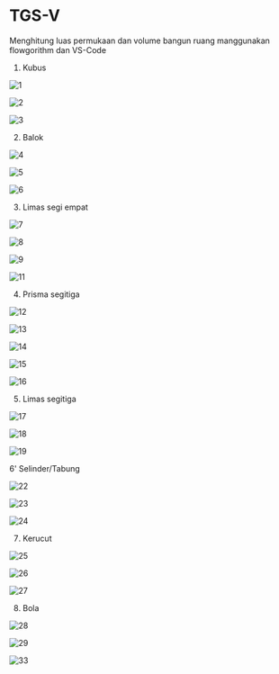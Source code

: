 # TGS-V

Menghitung luas permukaan dan volume bangun ruang manggunakan flowgorithm dan VS-Code

1. Kubus

![1](https://user-images.githubusercontent.com/93031806/140088321-e08a1b04-9482-4a2c-8ebd-edb75a74a9f2.png)

![2](https://user-images.githubusercontent.com/93031806/140088542-d04072cc-d299-4fd1-9d3e-29023dc6f549.png)

![3](https://user-images.githubusercontent.com/93031806/140088707-1c0f8a9c-66df-431b-93cc-85c0e2157706.png)

2. Balok

![4](https://user-images.githubusercontent.com/93031806/140088880-618be3d6-2895-4bf5-95b0-d9c798786ce1.png)

![5](https://user-images.githubusercontent.com/93031806/140088979-edf0e5b1-57e1-4446-b9d9-d07c6a56c01e.png)

![6](https://user-images.githubusercontent.com/93031806/140089117-1820f4dc-3d40-454e-a185-5533fec87233.png)

3. Limas segi empat

![7](https://user-images.githubusercontent.com/93031806/140089364-3d0450c9-ae75-4662-8a5b-63bb597258dc.png)

![8](https://user-images.githubusercontent.com/93031806/140089474-5f504df1-c6f7-4ad9-a44f-b0be8a88c0bf.png)

![9](https://user-images.githubusercontent.com/93031806/140089594-ca4b9425-c9c2-4aab-8da0-d88723d5d409.png)

![11](https://user-images.githubusercontent.com/93031806/140089861-8b019352-ffcf-4e32-a925-8dce281c7440.png)

4. Prisma segitiga

![12](https://user-images.githubusercontent.com/93031806/140090152-79d4a857-a84d-420f-96d0-2983dce6aa8c.png)

![13](https://user-images.githubusercontent.com/93031806/140090286-e6a90b76-167d-43ea-99dc-b8d765882d56.png)

![14](https://user-images.githubusercontent.com/93031806/140090418-fee76e6f-3157-477a-95d0-c5287c803fa1.png)

![15](https://user-images.githubusercontent.com/93031806/140090723-61fe7e89-d33f-4e35-99e8-f0fae3278648.png)

![16](https://user-images.githubusercontent.com/93031806/140090861-15d64380-c172-43b8-8111-38c605926dcb.png)

5. Limas segitiga

![17](https://user-images.githubusercontent.com/93031806/140091215-e4a89f26-24ff-4b84-aafd-feb4fbd2d6c3.png)

![18](https://user-images.githubusercontent.com/93031806/140091320-6ac152bf-87d6-464b-b227-2cab2c7b8c49.png)

![19](https://user-images.githubusercontent.com/93031806/140091456-fb3609de-c941-4fb8-915e-dbf69b5a35ec.png)

6' Selinder/Tabung

![22](https://user-images.githubusercontent.com/93031806/140091650-3d051b5f-4819-4742-9e01-d6bfff17a001.png)

![23](https://user-images.githubusercontent.com/93031806/140091758-22775222-2823-4166-91ec-3d992e4b9cb6.png)

![24](https://user-images.githubusercontent.com/93031806/140091870-4640dfd2-78ce-4953-8981-b8e830d7ae49.png)

7. Kerucut

![25](https://user-images.githubusercontent.com/93031806/140092075-03615ba8-880e-47e6-a893-e36f22b2faf7.png)

![26](https://user-images.githubusercontent.com/93031806/140092212-93cfa7d5-08a8-4d30-aaae-e8caadc4b628.png)

![27](https://user-images.githubusercontent.com/93031806/140092318-2046fb8c-2153-47cc-a9cc-66899ad55c62.png)

8. Bola

![28](https://user-images.githubusercontent.com/93031806/140092475-934557fc-316b-4297-bd5b-79fe4148eb71.png)

![29](https://user-images.githubusercontent.com/93031806/140092655-2979a105-5c85-49c3-aa20-3566e51002fb.png)

![33](https://user-images.githubusercontent.com/93031806/140092761-3ce6c59b-0605-47bb-8e3c-b5d213035ea0.png)















































